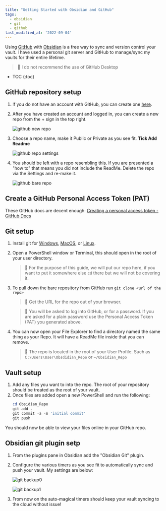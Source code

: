 ```yaml
---
title: "Getting Started with Obsidian and GitHub"
tags:
  - obsidian
  - git
  - github
last_modified_at: '2022-09-04'
---
```

Using [GitHub](https://github/com) with [Obsidian](https://obsidian.md) is a free way to sync and version control your vault. I have used a personal git server and GitHub to manage/sync my vaults for their entire lifetime.

> 📝 I do not recommend the use of GitHub Desktop

* TOC 
{:toc}

## GitHub repository setup
1. If you do not have an account with GitHub, you can create one [here](https://github.com/signup).
2. After you have created an account and logged in, you can create a new repo from the + sign in the top right.
 
    ![github new repo](/assets/images/2022-09-04-github-obsidian/github-new-repo.png)
3. Choose a repo name, make it Public or Private as you see fit. **Tick Add Readme** 

    ![github repo settings](/assets/images/2022-09-04-github-obsidian/github-repo-settings.png)

4. You should be left with a repo resembling this. If you are presented a "how to" that means you did not include the ReadMe. Delete the repo via the Settings and re-make it.

    ![github bare repo](/assets/images/2022-09-04-github-obsidian/github-bare-repo.png)

## Create a GitHub Personal Access Token (PAT)
These GitHub docs are decent enough: [Creating a personal access token - GitHub Docs](https://docs.github.com/en/authentication/keeping-your-account-and-data-secure/creating-a-personal-access-token)

## Git setup
1. Install git for [Windows](https://git-scm.com/download/win), [MacOS](https://git-scm.com/download/mac), or [Linux](https://git-scm.com/download/linux).
2. Open a PowerShell window or Terminal, this should open in the root of your user directory. 
 
    > 📝 For the purpose of this guide, we will put our repo here, if you want to put it somewhere else `cd` there but we will not be covering it.

3. To pull down the bare repository from GitHub run `git clone <url of the repo>` 

    > 📝 Get the URL for the repo out of your browser.

    > 📝 You will be asked to log into GitHub, or for a password. If you are asked for a plain password use the Personal Access Token (PAT) you generated above.

4. You can now open your File Explorer to find a directory named the same thing as your Repo. It will have a ReadMe file inside that you can remove. 

    > 📝 The repo is located in the root of your User Profile. Such as `C:\Users\User\Obsdidian_Repo` or `~/Obsidian_Repo`

## Vault setup
1. Add any files you want to into the repo. The root of your repository should be treated as the root of your vault. 
2. Once files are added open a new PowerShell and run the following:
    ```powershell
    cd Obsidian_Repo
    git add .
    git commit -a -m 'initial commit'
    git push
    ```

You should now be able to view your files online in your GitHub repo.

## Obsidian git plugin setp
1. From the plugins pane in Obsidian add the "Obsidian Git" plugin.
2. Configure the various timers as you see fit to automatically sync and push your vault. My settings are below:

    ![git backup0](/assets/images/2022-09-04-github-obsidian/git-backup0.png)
 
    ![git backup1](/assets/images/2022-09-04-github-obsidian/git-backup1.png)
3. From now on the auto-magical timers should keep your vault syncing to the cloud without issue!